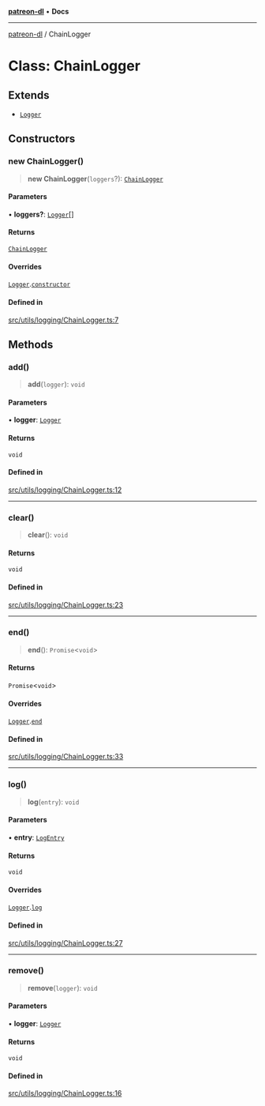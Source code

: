 [**patreon-dl**](../README.md) • **Docs**

***

[patreon-dl](../README.md) / ChainLogger

# Class: ChainLogger

## Extends

- [`Logger`](Logger.md)

## Constructors

### new ChainLogger()

> **new ChainLogger**(`loggers`?): [`ChainLogger`](ChainLogger.md)

#### Parameters

• **loggers?**: [`Logger`](Logger.md)[]

#### Returns

[`ChainLogger`](ChainLogger.md)

#### Overrides

[`Logger`](Logger.md).[`constructor`](Logger.md#constructors)

#### Defined in

[src/utils/logging/ChainLogger.ts:7](https://github.com/patrickkfkan/patreon-dl/blob/7168e7165dfd3021aec234ee0e8458b1a8040c70/src/utils/logging/ChainLogger.ts#L7)

## Methods

### add()

> **add**(`logger`): `void`

#### Parameters

• **logger**: [`Logger`](Logger.md)

#### Returns

`void`

#### Defined in

[src/utils/logging/ChainLogger.ts:12](https://github.com/patrickkfkan/patreon-dl/blob/7168e7165dfd3021aec234ee0e8458b1a8040c70/src/utils/logging/ChainLogger.ts#L12)

***

### clear()

> **clear**(): `void`

#### Returns

`void`

#### Defined in

[src/utils/logging/ChainLogger.ts:23](https://github.com/patrickkfkan/patreon-dl/blob/7168e7165dfd3021aec234ee0e8458b1a8040c70/src/utils/logging/ChainLogger.ts#L23)

***

### end()

> **end**(): `Promise`\<`void`\>

#### Returns

`Promise`\<`void`\>

#### Overrides

[`Logger`](Logger.md).[`end`](Logger.md#end)

#### Defined in

[src/utils/logging/ChainLogger.ts:33](https://github.com/patrickkfkan/patreon-dl/blob/7168e7165dfd3021aec234ee0e8458b1a8040c70/src/utils/logging/ChainLogger.ts#L33)

***

### log()

> **log**(`entry`): `void`

#### Parameters

• **entry**: [`LogEntry`](../interfaces/LogEntry.md)

#### Returns

`void`

#### Overrides

[`Logger`](Logger.md).[`log`](Logger.md#log)

#### Defined in

[src/utils/logging/ChainLogger.ts:27](https://github.com/patrickkfkan/patreon-dl/blob/7168e7165dfd3021aec234ee0e8458b1a8040c70/src/utils/logging/ChainLogger.ts#L27)

***

### remove()

> **remove**(`logger`): `void`

#### Parameters

• **logger**: [`Logger`](Logger.md)

#### Returns

`void`

#### Defined in

[src/utils/logging/ChainLogger.ts:16](https://github.com/patrickkfkan/patreon-dl/blob/7168e7165dfd3021aec234ee0e8458b1a8040c70/src/utils/logging/ChainLogger.ts#L16)
